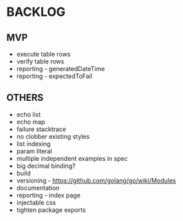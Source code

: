 # BACKLOG

## MVP
* execute table rows
* verify table rows
* reporting - generatedDateTime
* reporting - expectedToFail

## OTHERS
* echo list
* echo map
* failure stacktrace
* no clobber existing styles
* list indexing
* param literal
* multiple independent examples in spec
* big decimal binding?
* build
* versioning - https://github.com/golang/go/wiki/Modules
* documentation
* reporting - index page
* injectable css
* tighten package exports
